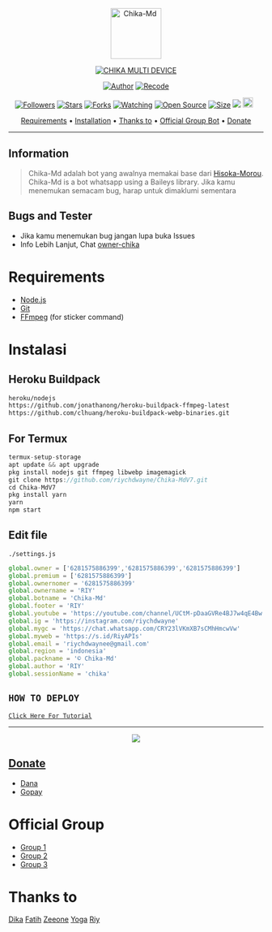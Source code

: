 <p align="center">
<img src="https://telegra.ph/file/a33a0742bd82075087684.jpg" alt="Chika-Md" width="100"/>


</p>
<p align="center">
<a href="#"><img title="CHIKA MULTI DEVICE" src="https://img.shields.io/badge/CHIKA MULTI DEVICE-green?colorA=%23ff0000&colorB=%23017e40&style=for-the-badge"></a>
</p>
<p align="center">
<a href="https://github.com/DikaArdnt"><img title="Author" src="https://img.shields.io/badge/Author-Dika-red.svg?style=for-the-badge&logo=github"></a>
<a href="https://github.com/riychdwayne"><img title="Recode" src="https://img.shields.io/badge/Recode-Riy-red.svg?style=for-the-badge&logo=github"></a>
</p>
<p align="center">
<a href="https://github.com/riychdwayne/followers"><img title="Followers" src="https://img.shields.io/github/followers/riychdwayne?color=red&style=flat-square"></a>
<a href="https://github.com/riychdwayne/Chika-MdV7/stargazers/"><img title="Stars" src="https://img.shields.io/github/stars/riychdwayne/Chika-MdV7?color=blue&style=flat-square"></a>
<a href="https://github.com/riychdwayne/Chika-MdV7/network/members"><img title="Forks" src="https://img.shields.io/github/forks/riychdwayne/Chika-MdV7?color=red&style=flat-square"></a>
<a href="https://github.com/riychdwayne/Chika-MdV7/watchers"><img title="Watching" src="https://img.shields.io/github/watchers/riychdwayne/Chika-MdV7?label=Watchers&color=blue&style=flat-square"></a>
<a href="https://github.com/riychdwayne/Chika-MdV7"><img title="Open Source" src="https://badges.frapsoft.com/os/v2/open-source.svg?v=103"></a>
<a href="https://github.com/riychdwayne/Chika-MdV7/"><img title="Size" src="https://img.shields.io/github/repo-size/riychdwayne/Chika-MdV7?style=flat-square&color=green"></a>
<a href="https://hits.seeyoufarm.com"><img src="https://hits.seeyoufarm.com/api/count/incr/badge.svg?url=https%3A%2F%2Fgithub.com%2Friychdwayne%2FChika-MdV7&count_bg=%2379C83D&title_bg=%23555555&icon=probot.svg&icon_color=%2300FF6D&title=hits&edge_flat=false"/></a>
<a href="https://github.com/riychdwayne/Chika-MdV7/graphs/commit-activity"><img height="20" src="https://img.shields.io/badge/Maintained%3F-yes-green.svg"></a>&nbsp;&nbsp;
</p>

<p align="center">
  <a href="https://github.com/riychdwayne/Chika-MdV7#requirements">Requirements</a> •
  <a href="https://github.com/riychdwayne/Chika-MdV7#instalasi">Installation</a> •
  <a href="https://github.com/riychdwayne/Chika-MdV7#thanks-to">Thanks to</a> •
  <a href="https://github.com/riychdwayne/Chika-MdV7#Official-Group"> Official Group Bot</a> •
  <a href="https://github.com/riychdwayne/Chika-MdV7#donate">Donate</a>
</p>
</div>


---

## Information
> Chika-Md adalah bot yang awalnya memakai base dari [Hisoka-Morou](https://github.com/DikaArdnt/Hisoka-Morou). Chika-Md is a bot whatsapp using a Baileys library.
> Jika kamu menemukan semacam bug, harap untuk dimaklumi sementara

## Bugs and Tester
* Jika kamu menemukan bug jangan lupa buka Issues
* Info Lebih Lanjut, Chat [owner-chika](https://wa.me/6281575886399)

# Requirements
* [Node.js](https://nodejs.org/en/)
* [Git](https://git-scm.com/downloads)
* [FFmpeg](https://github.com/BtbN/FFmpeg-Builds/releases/download/autobuild-2020-12-08-13-03/ffmpeg-n4.3.1-26-gca55240b8c-win64-gpl-4.3.zip) (for sticker command)

# Instalasi
## Heroku Buildpack
```bash
heroku/nodejs
https://github.com/jonathanong/heroku-buildpack-ffmpeg-latest
https://github.com/clhuang/heroku-buildpack-webp-binaries.git
```
## For Termux
```ts
termux-setup-storage
apt update && apt upgrade
pkg install nodejs git ffmpeg libwebp imagemagick
git clone https://github.com/riychdwayne/Chika-MdV7.git
cd Chika-MdV7
pkg install yarn
yarn
npm start
```

## Edit file
`./settings.js`
```ts
global.owner = ['6281575886399','6281575886399','6281575886399']
global.premium = ['6281575886399']
global.ownernomer = '6281575886399'
global.ownername = 'RIY'
global.botname = 'Chika-Md'
global.footer = 'RIY'
global.youtube = 'https://youtube.com/channel/UCtM-pDaaGVRe4BJ7w4qE4Bw'
global.ig = 'https://instagram.com/riychdwayne'
global.mygc = 'https://chat.whatsapp.com/CRY23lVKmXB7sCMhHmcwVw'
global.myweb = 'https://s.id/RiyAPIs'
global.email = 'riychdwaynee@gmail.com'
global.region = 'indonesia'
global.packname = '© Chika-Md'
global.author = 'RIY'
global.sessionName = 'chika'
```

## ```HOW TO DEPLOY```

[`Click Here For Tutorial`](https://youtu.be/U1suj4wuWvc)<br>

----------

<p align="center">
  <a href="https://youtu.be/U1suj4wuWvc"><img src="https://telegra.ph/file/4e8679b0d4677be9a2995.jpg" />
</p>

## Donate
- [Dana](https://wa.me/6281575886399?text=Bang+mau+donasi)
- [Gopay](https://wa.me/6281575886399?text=Bang+mau+donasi)

# Official Group
- [Group 1](https://chat.whatsapp.com/CRY23lVKmXB7sCMhHmcwVw)
- [Group 2](https://chat.whatsapp.com/L3l8lpRa7SD9eLC58YAa0i)
- [Group 3](https://chat.whatsapp.com/LQO7wLJ5SY0E5fPsa7jaL8)

# Thanks to
<a href="https://github.com/DikaArdnt"></a>
[Dika](https://github.com/DikaArdnt)
<a href="https://github.com/FatihArridho"></a>
[Fatih](https://github.com/FatihArridho)
<a href="https://github.com/zeeone-ofc"></a>
[Zeeone](https://github.com/zeeone-ofc)
<a href="https://github.com/YogGanz"></a>
[Yoga](https://github.com/YogGanz)
<a href="https://github.com/riychdwayne"></a>
[Riy](https://github.com/riychdwayne)

